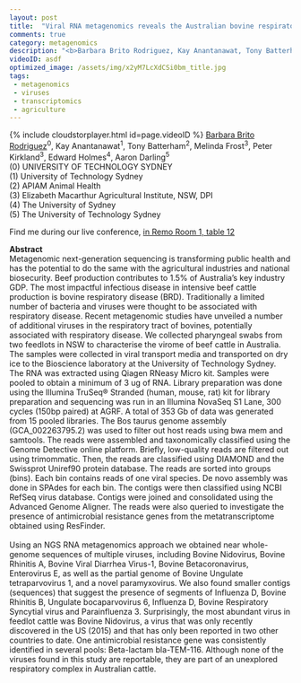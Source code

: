 ```yaml
---
layout: post
title:  "Viral RNA metagenomics reveals the Australian bovine respiratory virome"
comments: true
category: metagenomics
description: "<b>Barbara Brito Rodriguez, Kay Anantanawat, Tony Batterham, Melinda Frost, Peter Kirkland, Edward Holmes, Aaron Darling</b><br/>Metagenomic next-generation sequencing is transfor..."
videoID: asdf
optimized_image: /assets/img/x2yM7LcXdCSi0bm_title.jpg
tags:
 - metagenomics
 - viruses
 - transcriptomics
 - agriculture
---
```

{% include cloudstorplayer.html id=page.videoID %}
<u>Barbara Brito Rodriguez</u><sup>0</sup>, Kay Anantanawat<sup>1</sup>, Tony Batterham<sup>2</sup>, Melinda Frost<sup>3</sup>, Peter Kirkland<sup>3</sup>, Edward Holmes<sup>4</sup>, Aaron Darling<sup>5</sup><br/>
\(0\) UNIVERSITY OF TECHNOLOGY SYDNEY<br/>
\(1\) University of Technology Sydney<br/>
\(2\) APIAM Animal Health<br/>
\(3\) Elizabeth Macarthur Agricultural Institute, NSW, DPI<br/>
\(4\) The University of Sydney<br/>
\(5\) The University of Technology Sydney

Find me during our live conference, [in Remo Room 1, table 12](https://remo.co)

<b>Abstract</b><br/>
Metagenomic next-generation sequencing is transforming public health and has the potential to do the same with the agricultural industries and national biosecurity. Beef production contributes to 1.5% of Australia’s key industry GDP. The most impactful infectious disease in intensive beef cattle production is bovine respiratory disease \(BRD\). Traditionally a limited number of bacteria and viruses were thought to be associated with respiratory disease. Recent metagenomic studies have unveiled a number of additional viruses in the respiratory tract of bovines, potentially associated with respiratory disease. We collected pharyngeal swabs from two feedlots in NSW to characterise the virome of beef cattle in Australia. The samples were collected in viral transport media and transported on dry ice to the Bioscience laboratory at the University of Technology Sydney. The RNA was extracted using Qiagen RNeasy Micro kit. Samples were pooled to obtain a minimum of 3 ug of RNA. Library preparation was done using the Illumina TruSeq® Stranded  \(human, mouse, rat\) kit for library preparation and sequencing was run in an Illumina NovaSeq S1 Lane, 300 cycles \(150bp paired\) at AGRF. A total of 353 Gb of data was generated from 15 pooled libraries. The Bos taurus genome assembly \(GCA\_002263795.2\) was used to filter out host reads using bwa mem and samtools. The reads were assembled and taxonomically classified using the Genome Detective online platform. Briefly, low-quality reads are filtered out using trimommatic. Then, the reads are classified using DIAMOND and the Swissprot Uniref90 protein database. The reads are sorted into groups \(bins\). Each bin contains reads of one viral species. De novo assembly was done in SPAdes for each bin. The contigs were then classified using NCBI RefSeq virus database. Contigs were joined and consolidated using the Advanced Genome Aligner.  The reads were also queried to investigate the presence of antimicrobial resistance genes from the metatranscriptome obtained using ResFinder. <br/><br/>Using an NGS RNA metagenomics approach we obtained near whole-genome sequences of multiple viruses, including Bovine Nidovirus, Bovine Rhinitis A, Bovine Viral Diarrhea Virus-1, Bovine Betacoronavirus, Enterovirus E, as well as the partial genome of Bovine Ungulate tetraparvovirus 1, and a novel paramyxovirus. We also found smaller contigs \(sequences\) that suggest the presence of segments of Influenza D, Bovine Rhinitis B, Ungulate bocaparvovirus 6, Influenza D, Bovine Respiratory Syncytial virus and Parainfluenza 3. Surprisingly, the most abundant virus in feedlot cattle was Bovine Nidovirus, a virus that was only recently discovered in the US \(2015\) and that has only been reported in two other countries to date. One antimicrobial resistance gene was consistently identified in several pools: Beta-lactam bla-TEM-116. Although none of the viruses found in this study are reportable, they are part of an unexplored respiratory complex in Australian cattle. <br/>
